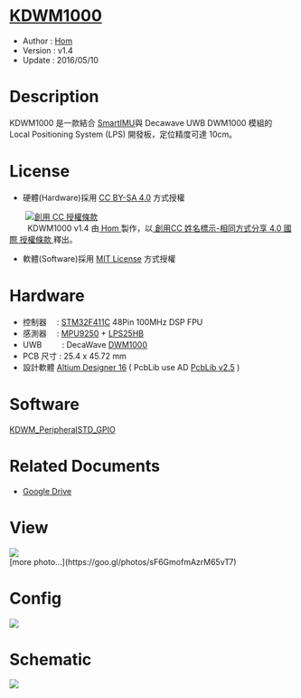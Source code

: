 [KDWM1000](https://github.com/KitSprout/KDWM1000)
========
* Author  : [Hom](http://about.me/Hom)
* Version : v1.4
* Update  : 2016/05/10

Description
========
KDWM1000 是一款結合 [SmartIMU](https://github.com/Hom-Wang/SmartIMU)與 Decawave UWB DWM1000 模組的 Local Positioning System (LPS) 開發板，定位精度可達 10cm。

License
========
* 硬體(Hardware)採用 [CC BY-SA 4.0](http://creativecommons.org/licenses/by-sa/4.0/deed.zh_TW)  方式授權 
  
　　<a rel="license" href="http://creativecommons.org/licenses/by-sa/4.0/deed.zh_TW"><img alt="創用 CC 授權條款" style="border-width:0" src="http://i.creativecommons.org/l/by-sa/3.0/tw/80x15.png" /></a>  
　　<span xmlns:dct="http://purl.org/dc/terms/" property="dct:title"> KDWM1000 v1.4 </span>由<a xmlns:cc="http://creativecommons.org/ns#" href="http://about.me/Hom" property="cc:attributionName" rel="cc:attributionURL"> Hom </a>製作，以<a rel="license" href="http://creativecommons.org/licenses/by-sa/4.0/deed.zh_TW"> 創用CC 姓名標示-相同方式分享 4.0 國際 授權條款 </a>釋出。  

* 軟體(Software)採用 [MIT License](http://opensource.org/licenses/MIT) 方式授權  

Hardware
========
* 控制器　 : [STM32F411C](http://www.st.com/web/en/catalog/mmc/FM141/SC1169/SS1577/LN1877/PF260148) 48Pin 100MHz DSP FPU
* 感測器　 : [MPU9250](http://www.invensense.com/products/motion-tracking/9-axis/mpu-9250/) + [LPS25HB](http://www2.st.com/content/st_com/en/products/mems-and-sensors/pressure-sensors/lps25hb.html)
* UWB 　　 : DecaWave [DWM1000](http://www.decawave.com/products/dwm1000-module)
* PCB 尺寸 : 25.4 x 45.72 mm
* 設計軟體 [Altium Designer 16](http://www.altium.com/en/products/altium-designer) ( PcbLib use AD [PcbLib v2.5](https://github.com/KitSprout/AltiumDesigner_PcbLibrary/releases/tag/v2.5) )

Software
========
[KDWM_PeripheralSTD_GPIO](https://github.com/KitSprout/KDWM1000/tree/master/Software/KDWM_PeripheralSTD_GPIO)

Related Documents
========
* [Google Drive](https://goo.gl/hFYtBm)

View
========
<img src="https://lh3.googleusercontent.com/PEMUZbxsGQjh9mXY4DUa30DgvgArqD3I6iGT5cQM8a-nl2qnhzmubBHcUcTzONuR-2Uc5u3-f37YL40YrMU2CAgXo2ikNupfziBY3_mw2xgCLUm4WW9inIFHDi2pj3dEJxUsErODDoxi1tudU6jp83poipBO4uGaLhmRtbwmb01rTuaiZvmK81-jx76okV8dLA4QROyGtN2Y1xYyo--nWoucPfBtuoXnqnHDjTcT9oqOTmX3E8k1SEhXMmUF3oKWfzjsbXJblWGtNEdritYrfg9JVcs12ffLV1f8LDzKZNRYzaU49YG4CUKEbGAWGltlK2M2l6K4eQ455IlzLYSMQfWTEs4dye2o5XjmpALQKBjusDAwERxabN1RdiC4MS5XZDddRj79H1u60a1XFM9fiy9v-8bb3z8UQBrmunRwKqBy0J5iIpmyD6I9HbJsnGeMd5kFGZ7FtOEZSotEZ__vKH2GBJ_n0EGl264HENnSP1cTfbeIAl2SEB_2kSWWQ-yHVS29l4_OxaD0O01yAnxihBYXJOWzkP3f2GItu8gQtfeHOSho3a8x0nBD_QKO2ZiynItM0SXpYbt7M5dLciuyOkkgMDLgneQ=w952-h775-no"/>

<br />
[more photo...](https://goo.gl/photos/sF6GmofmAzrM65vT7)

Config
========
<img src="https://lh3.googleusercontent.com/UmZdUSpAXEuy0QbGTP-xQn7b7nQnqs4R4F27aYlREkYFF7WyPXajX6P3Bp3845o0tT8QSCH_qdDfHOsNQN6ADDyyJtPVSyfcFjXh455q3eHaw5sE42DYsKj-Ta1bNoYiwvv0A1CX3yG_XScOVHz-D4w-QwPEADneoW9WEyyV7CctmBNJQ9NUDu_RuRmcxZ9x3lBPBFX4WRJ14_TGVxG_tsjw6R6hSTxT-RPbHOAaFYkhL0hsa1nu_JsygrOlaANYl5JcljUwIMryMyle0cx3YJj-PZXtl-uVPlXNZSaEsVN3JmtEKBl2ZpiUo_AqCI14Xf8Rp2FWufrw9koQBnUC-RSadN_cpk8cO0KiMltR1hhBgAkrQsAf7C1tNBCniKhjZ14NvlydD84Tpnk3b5BH2_LRxkGCJt5TiBVDi5Fix_MkSI8yYyXd-3Do4k7MbNj_9g6ATkQknIfMqc7Gi1mnoTfhj1A5sWVYXB4oAJspUX7ANRyziAzSbvbV0LVIn9iXTHPqvDGOfa5H8szaqtBcBN8gXC06h18tt0l8YAYvfaI48VGWnFMMIubwCKI4RoQUOR5h3EgX1xD2fVzAqAYTEvbASeeBErw=w1440-h557-no"/>

Schematic
========
<img src="https://lh3.googleusercontent.com/eV37jmym7pjf8tgiNgVrQST6ZoaoZWAyXJSGDw2C4VinDUYk4kG5W9--yvUqpccakwVRYNCtt4uu1kCC0kO42bWFsKxGtQNi7XOSGB7Fyqw-et-4FM91xP0Egd2BuS1adyuDARf2LMRGIXGnYpmZGyYkhe8H9UELZRiyiG8FI-aL42l5ye3e3Yw0JJid3M9WW1aQgd72imf69QsrRRAdv9Q8rEg5JtPzzRQrxsM8G0eFtb5goLzo8Mu5Ihg1RSE1H6HCsoFSgg79idIHFNm_6JeoQvYmOh2sN8Dh_B7td-DzQ48UaQm53THC_RN_Qb7y962V-8XL6F0OY4OPH5pjVyBTiL9nKNjvGhZlmO78hgcQIfI2EuNEPJqdCGm01yADzzybgOlRUCANgWIUdHFftzyMTLRlp4fWsaPq_F_-YQZwZJDfuPMt3lWCthbpH5tDCAEiN33OOVB6fr_ex_o3oCqMDu4MNhh4L7E8T2TjyJ_flLLc1MqC96pq8yWp_qe98xsYwoXlUNjvJqaqHUcA7MV2Oc0myXn9RJn9PIo3QpbRY8Q4XDSTCUCDt-D0KGkUBlrf4oVdDqm6P4Fy-J58IAi5C9puvBI=w1163-h775-no"/>

